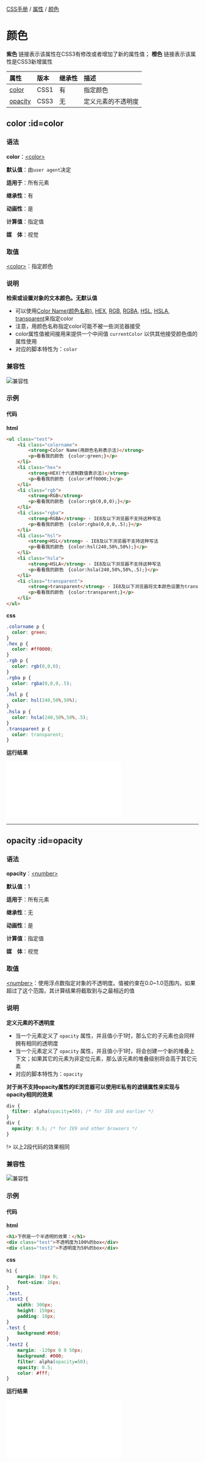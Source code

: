 [CSS手册](/css-handbook/) / [属性](/css-handbook/properties/) / [颜色](/css-handbook/properties/color)

# 颜色

<p class="g-color-light">
  <strong class="g-color-css3-change">紫色</strong> 链接表示该属性在CSS3有修改或者增加了新的属性值；
  <strong class="g-color-css3-new">橙色</strong> 链接表示该属性是CSS3新增属性
</p>

|属性|版本|继承性|描述|
|:---|:---|:---|:---|
|[color](#color)|CSS1|有|指定颜色|
|[<span class="g-color-css3-new">opacity</span>](#opacity)|CSS3|无|定义元素的不透明度|


## color :id=color

### 语法

**color**：[\<color>](/css-handbook/value-and-units/color?id=color)

**默认值**：由`user agent`决定

**适用于**：所有元素

**继承性**：有

**动画性**：是

**计算值**：指定值

**媒　体**：视觉

### 取值

[\<color>](/css-handbook/value-and-units/color?id=color)：指定颜色

### 说明

**检索或设置对象的文本颜色。无默认值**

- 可以使用[Color Name(颜色名称)](/css-handbook/value-and-units/color?id=cn), [HEX](/css-handbook/value-and-units/color?id=hex), [RGB](/css-handbook/value-and-units/color?id=rgb), [RGBA](/css-handbook/value-and-units/color?id=rgba), [HSL](/css-handbook/value-and-units/color?id=hsl), [HSLA](/css-handbook/value-and-units/color?id=hsla), [transparent](/css-handbook/value-and-units/color?id=transparent)来指定color
- 注意，用颜色名称指定color可能不被一些浏览器接受
- color属性值被间接用来提供一个中间值 `currentColor` 以供其他接受颜色值的属性使用
- 对应的脚本特性为：`color`

### 兼容性

![兼容性](https://cdn.jsdelivr.net/gh/karoldy/public-bed/image/css-handbook/properties/42.png)

### 示例

<!-- tabs:start -->

#### **代码**

**html**

```html
<ul class="test">
	<li class="colorname">
		<strong>Color Name(用颜色名称表示法)</strong>
		<p>看看我的颜色　{color:green;}</p>
	</li>
	<li class="hex">
		<strong>HEX(十六进制数值表示法)</strong>
		<p>看看我的颜色　{color:#ff0000;}</p>
	</li>
	<li class="rgb">
		<strong>RGB</strong>
		<p>看看我的颜色　{color:rgb(0,0,0);}</p>
	</li>
	<li class="rgba">
		<strong>RGBA</strong> - IE8及以下浏览器不支持这种写法
		<p>看看我的颜色　{color:rgba(0,0,0,.5);}</p>
	</li>
	<li class="hsl">
		<strong>HSL</strong> - IE8及以下浏览器不支持这种写法
		<p>看看我的颜色　{color:hsl(240,50%,50%);}</p>
	</li>
	<li class="hsla">
		<strong>HSLA</strong> - IE8及以下浏览器不支持这种写法
		<p>看看我的颜色　{color:hsla(240,50%,50%,.5);}</p>
	</li>
	<li class="transparent">
		<strong>transparent</strong> - IE8及以下浏览器将文本颜色设置为transparent，文本将显示为黑色
		<p>看看我的颜色　{color:transparent;}</p>
	</li>
</ul>
```

**css**

```css
.colorname p {
  color: green;
}
.hex p {
  color: #ff0000;
}
.rgb p {
  color: rgb(0,0,0);
}
.rgba p {
  color: rgba(0,0,0,.5);
}
.hsl p {
  color: hsl(240,50%,50%);
}
.hsla p {
  color: hsla(240,50%,50%,.5);
}
.transparent p {
  color: transparent;
}
```

**运行结果**

<iframe
  class="output-iframe"
  scrolling="yes"
  frameborder="0"
  src="css-handbook/example/properties/48.html"
>
  浏览器不支持iframe
</iframe>

<!-- tabs:end -->

---

## opacity :id=opacity

### 语法

**opacity**：[\<number>](/css-handbook/value-and-units/numeric?id=number)

**默认值**：1

**适用于**：所有元素

**继承性**：无

**动画性**：是

**计算值**：指定值

**媒　体**：视觉

### 取值

[\<number>](/css-handbook/value-and-units/numeric?id=number)：使用浮点数指定对象的不透明度。值被约束在0.0~1.0范围内，如果超过了这个范围，其计算结果将截取到与之最相近的值

### 说明

**定义元素的不透明度**

- 当一个元素定义了 `opacity` 属性，并且值小于1时，那么它的子元素也会同样拥有相同的透明度
- 当一个元素定义了 `opacity` 属性，并且值小于1时，将会创建一个新的堆叠上下文；如果其它的元素为非定位元素，那么该元素的堆叠级别将会高于其它元素
- 对应的脚本特性为：`opacity`

**对于尚不支持opacity属性的IE浏览器可以使用IE私有的滤镜属性来实现与opacity相同的效果**

```css
div {
  filter: alpha(opacity=50); /* for IE8 and earlier */
} 
div {
  opacity: 0.5; /* for IE9 and other browsers */
} 
```

!> 以上2段代码的效果相同

### 兼容性

![兼容性](https://cdn.jsdelivr.net/gh/karoldy/public-bed/image/css-handbook/properties/43.png)

### 示例

<!-- tabs:start -->

#### **代码**

**html**

```html
<h1>下例是一个半透明的效果：</h1>
<div class="test">不透明度为100%的box</div>
<div class="test2">不透明度为50%的box</div>
```

**css**

```css
h1 {
	margin: 10px 0;
	font-size: 16px;
}
.test,
.test2 {
	width: 300px;
	height: 150px;
	padding: 10px;
}
.test {
	background:#050;
}
.test2 {
	margin: -120px 0 0 50px;
	background: #000;
	filter: alpha(opacity=50);
	opacity: 0.5;
	color: #fff;
}
```

**运行结果**

<iframe
  class="output-iframe"
  scrolling="yes"
  frameborder="0"
  src="css-handbook/example/properties/49.html"
>
  浏览器不支持iframe
</iframe>

<!-- tabs:end -->
